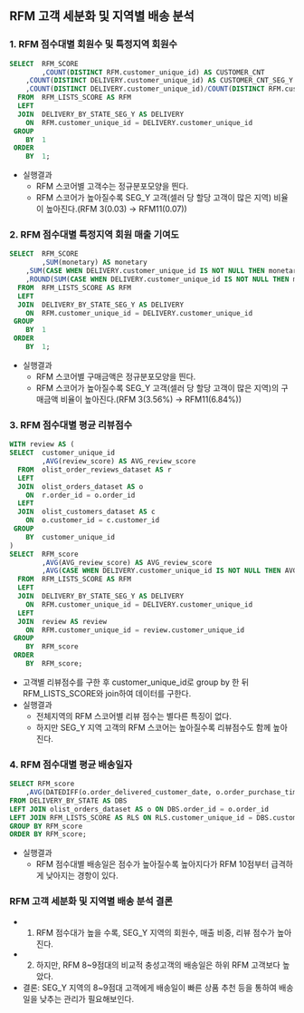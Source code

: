 ## RFM 고객 세분화 및 지역별 배송 분석
### 1. RFM 점수대별 회원수 및 특정지역 회원수
``` sql
SELECT  RFM_SCORE
		,COUNT(DISTINCT RFM.customer_unique_id) AS CUSTOMER_CNT
    ,COUNT(DISTINCT DELIVERY.customer_unique_id) AS CUSTOMER_CNT_SEG_Y
    ,COUNT(DISTINCT DELIVERY.customer_unique_id)/COUNT(DISTINCT RFM.customer_unique_id) AS CUSTOMER_CNT_SEG_Y_RATIO
  FROM  RFM_LISTS_SCORE AS RFM
  LEFT
  JOIN  DELIVERY_BY_STATE_SEG_Y AS DELIVERY
    ON  RFM.customer_unique_id = DELIVERY.customer_unique_id
 GROUP
    BY  1
 ORDER
    BY  1;
```
- 실행결과
  - RFM 스코어별 고객수는 정규분포모양을 띈다.
  - RFM 스코어가 높아질수록 SEG_Y 고객(셀러 당 할당 고객이 많은 지역) 비율이 높아진다.(RFM 3(0.03) -> RFM11(0.07))

### 2. RFM 점수대별 특정지역 회원 매출 기여도
``` sql
SELECT  RFM_SCORE
		,SUM(monetary) AS monetary
    ,SUM(CASE WHEN DELIVERY.customer_unique_id IS NOT NULL THEN monetary END) AS monetary_SEG_Y
    ,ROUND(SUM(CASE WHEN DELIVERY.customer_unique_id IS NOT NULL THEN monetary END)/SUM(monetary)*100,2) AS monetary_SEG_Y_RATIO
  FROM  RFM_LISTS_SCORE AS RFM
  LEFT
  JOIN  DELIVERY_BY_STATE_SEG_Y AS DELIVERY
    ON  RFM.customer_unique_id = DELIVERY.customer_unique_id
 GROUP
    BY  1
 ORDER
    BY  1;
```
- 실행결과
  - RFM 스코어별 구매금액은 정규분포모양을 띈다.
  - RFM 스코어가 높아질수록 SEG_Y 고객(셀러 당 할당 고객이 많은 지역)의 구매금액 비율이 높아진다.(RFM 3(3.56%) -> RFM11(6.84%))

### 3. RFM 점수대별 평균 리뷰점수
``` sql
WITH review AS (
SELECT  customer_unique_id
		,AVG(review_score) AS AVG_review_score
  FROM  olist_order_reviews_dataset AS r
  LEFT
  JOIN  olist_orders_dataset AS o
    ON  r.order_id = o.order_id
  LEFT
  JOIN  olist_customers_dataset AS c
    ON  o.customer_id = c.customer_id
 GROUP
    BY  customer_unique_id
)
SELECT  RFM_score
		,AVG(AVG_review_score) AS AVG_review_score
        ,AVG(CASE WHEN DELIVERY.customer_unique_id IS NOT NULL THEN AVG_review_score END) AS AVG_review_score_SEG_Y
  FROM  RFM_LISTS_SCORE AS RFM
  LEFT
  JOIN  DELIVERY_BY_STATE_SEG_Y AS DELIVERY
    ON  RFM.customer_unique_id = DELIVERY.customer_unique_id
  LEFT
  JOIN  review AS review
    ON  RFM.customer_unique_id = review.customer_unique_id
 GROUP
    BY  RFM_score
 ORDER
    BY  RFM_score;
```
- 고객별 리뷰점수를 구한 후 customer_unique_id로 group by 한 뒤 RFM_LISTS_SCORE와 join하여 데이터를 구한다.
- 실행결과
  - 전체지역의 RFM 스코어별 리뷰 점수는 별다른 특징이 없다.
  - 하지만 SEG_Y 지역 고객의 RFM 스코어는 높아질수록 리뷰점수도 함께 높아진다.
 
### 4. RFM 점수대별 평균 배송일자
``` sql
SELECT RFM_score
	,AVG(DATEDIFF(o.order_delivered_customer_date, o.order_purchase_timestamp)) as arrived_day
FROM DELIVERY_BY_STATE AS DBS
LEFT JOIN olist_orders_dataset AS o ON DBS.order_id = o.order_id
LEFT JOIN RFM_LISTS_SCORE AS RLS ON RLS.customer_unique_id = DBS.customer_unique_id
GROUP BY RFM_score
ORDER BY RFM_score;
```
- 실행결과
  - RFM 점수대별 배송일은 점수가 높아질수록 높아지다가 RFM 10점부터 급격하게 낮아지는 경항이 있다.

### RFM 고객 세분화 및 지역별 배송 분석 결론
- 1. RFM 점수대가 높을 수록, SEG_Y 지역의 회원수, 매출 비중, 리뷰 점수가 높아진다.
- 2. 하지만, RFM 8~9점대의 비교적 충성고객의 배송일은 하위 RFM 고객보다 높았다.
- 결론: SEG_Y 지역의 8~9점대 고객에게 배송일이 빠른 상품 추천 등을 통하여 배송일을 낮추는 관리가 필요해보인다. 

